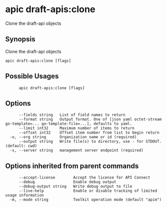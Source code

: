 # apic draft-apis:clone

Clone the draft-api objects

## Synopsis

Clone the draft-api objects

```
apic draft-apis:clone [flags]
```

## Possible Usages

```
      apic draft-apis:clone [flags]
```

## Options

```
      --fields string   List of field names to return
      --format string   Output format. One of [json yaml octet-stream go-template=... go-template-file=...], defaults to yaml.
      --limit int32     Maximum number of items to return
      --offset int32    Offset item number from list to begin return
  -o, --org string      Organization name or id (required)
      --output string   Write file(s) to directory, use - for STDOUT. (default: cwd)
  -s, --server string   management server endpoint (required)
```

## Options inherited from parent commands

```
      --accept-license        Accept the license for API Connect
      --debug                 Enable debug output
      --debug-output string   Write debug output to file
      --live-help             Enable or disable tracking of limited usage information
  -m, --mode string           Toolkit operation mode (default "apim")
```
